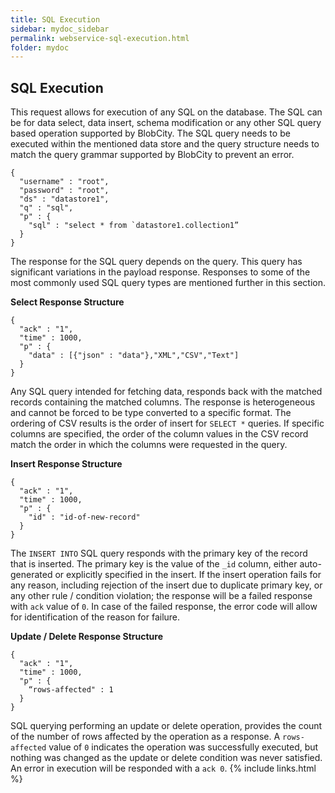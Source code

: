 ```yaml
---
title: SQL Execution
sidebar: mydoc_sidebar
permalink: webservice-sql-execution.html
folder: mydoc
---
```


## SQL Execution

This request allows for execution of any SQL on the database. The SQL can be for data select, data insert, schema modification or any other SQL query based operation supported by BlobCity. The SQL query needs to be executed within the mentioned data store and the query structure needs to match the query grammar supported by BlobCity to prevent an error.

```
{
  "username" : "root",
  "password" : "root",
  "ds" : "datastore1",
  "q" : "sql",
  "p" : {
    "sql" : "select * from `datastore1.collection1”
  }
}
```

The response for the SQL query depends on the query. This query has significant variations in the payload response. Responses to some of the most commonly used SQL query types are mentioned further in this section.

**Select Response Structure**

```
{
  "ack" : "1",
  "time" : 1000,
  "p" : {
    "data" : [{"json" : "data"},"XML","CSV","Text"]
  }
}
```
Any SQL query intended for fetching data, responds back with the matched records containing the matched columns. The response is heterogeneous and cannot be forced to be type converted to a specific format. The ordering of CSV results is the order of insert for `SELECT *` queries. If specific columns are specified, the order of the column values in the CSV record match the order in which the columns were requested in the query.

**Insert Response Structure**

```
{
  "ack" : "1",
  "time" : 1000,
  "p" : {
    "id" : "id-of-new-record"
  }
}
```
The `INSERT INTO` SQL query responds with the primary key of the record that is inserted. The primary key is the value of the `_id` column, either auto-generated or explicitly specified in the insert. If the insert operation fails for any reason, including rejection of the insert due to duplicate primary key, or any other rule / condition violation; the response will be a failed response with `ack` value of `0`. In case of the failed response, the error code will allow for identification of the reason for failure.

**Update / Delete Response Structure**

```
{
  "ack" : "1",
  "time" : 1000,
  "p" : {
    “rows-affected" : 1
  }
}
```

SQL querying performing an update or delete operation, provides the count of the number of rows affected by the operation as a response. A `rows-affected` value of `0` indicates the
operation was successfully executed, but nothing was changed as the update or delete condition was never satisfied. An error in execution will be responded with a `ack 0`.
{% include links.html %}
